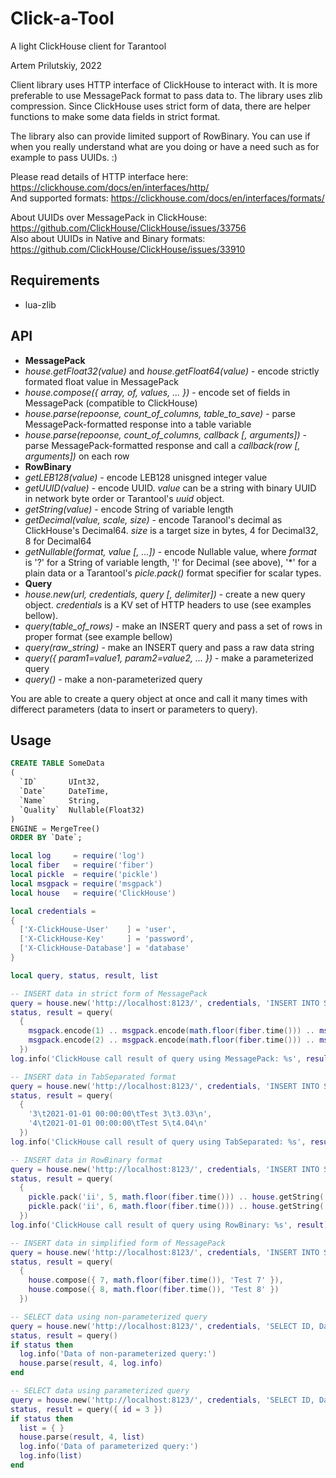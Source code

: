# Click-a-Tool
A light ClickHouse client for Tarantool

Artem Prilutskiy, 2022

Client library uses HTTP interface of ClickHouse to interact with. It is more preferable to use MessagePack format to pass data to. The library uses zlib compression. Since ClickHouse uses strict form of data, there are helper functions to make some data fields in strict format.

The library also can provide limited support of RowBinary. You can use if when you really understand what are you doing or have a need such as for example to pass UUIDs. :)

Please read details of HTTP interface here: https://clickhouse.com/docs/en/interfaces/http/ \
And supported formats: https://clickhouse.com/docs/en/interfaces/formats/

About UUIDs over MessagePack in ClickHouse: https://github.com/ClickHouse/ClickHouse/issues/33756 \
Also about UUIDs in Native and Binary formats: https://github.com/ClickHouse/ClickHouse/issues/33910

## Requirements

* lua-zlib

## API

* **MessagePack**
* *house.getFloat32(value)* and *house.getFloat64(value)* - encode strictly formated float value in MessagePack
* *house.compose({ array, of, values, ... })* - encode set of fields in MessagePack (compatible to ClickHouse)
* *house.parse(repoonse, count_of_columns, table_to_save)* - parse MessagePack-formatted response into a table variable
* *house.parse(repoonse, count_of_columns, callback [, arguments])* - parse MessagePack-formatted response and call a *callback(row [, arguments])* on each row 
* **RowBinary**
* *getLEB128(value)* - encode LEB128 unisgned integer value
* *getUUID(value)* - encode UUID. *value* can be a string with binary UUID in network byte order or Tarantool's *uuid* object.
* *getString(value)* - encode String of variable length
* *getDecimal(value, scale, size)* - encode Taranool's decimal as ClickHouse's Decimal64. *size* is a target size in bytes, 4 for Decimal32, 8 for Decimal64
* *getNullable(format, value [, ...])* - encode Nullable value, where *format* is '?' for a String of variable length, '!' for Decimal (see above), '\*' for a plain data or a Tarantool's *picle.pack()* format specifier for scalar types.
* **Query**
* *house.new(url, credentials, query [, delimiter])* - create a new query object. *credentials* is a KV set of HTTP headers to use (see examples bellow).
* *query(table_of_rows)* - make an INSERT query and pass a set of rows in proper format (see example bellow)
* *query(raw_string)* - make an INSERT query and pass a raw data string
* *query({ param1=value1, param2=value2, ... })* - make a parameterized query
* *query()* - make a non-parameterized query

You are able to create a query object at once and call it many times with differect parameters (data to insert or parameters to query).

## Usage

```SQL
CREATE TABLE SomeData
(
  `ID`       UInt32,
  `Date`     DateTime,
  `Name`     String,
  `Quality`  Nullable(Float32)
)
ENGINE = MergeTree()
ORDER BY `Date`;
```

```Lua
local log     = require('log')
local fiber   = require('fiber')
local pickle  = require('pickle')
local msgpack = require('msgpack')
local house   = require('ClickHouse')

local credentials =
{
  ['X-ClickHouse-User'    ] = 'user',
  ['X-ClickHouse-Key'     ] = 'password',
  ['X-ClickHouse-Database'] = 'database'
}

local query, status, result, list

-- INSERT data in strict form of MessagePack
query = house.new('http://localhost:8123/', credentials, 'INSERT INTO SomeData (ID, Date, Name, Quality) FORMAT MsgPack')
status, result = query(
  {
    msgpack.encode(1) .. msgpack.encode(math.floor(fiber.time())) .. msgpack.encode('Test 1') .. house.getFloat32(1.01),
    msgpack.encode(2) .. msgpack.encode(math.floor(fiber.time())) .. msgpack.encode('Test 2') .. house.getFloat32(2.02)
  })
log.info('ClickHouse call result of query using MessagePack: %s', result)

-- INSERT data in TabSeparated format
query = house.new('http://localhost:8123/', credentials, 'INSERT INTO SomeData (ID, Date, Name, Quality) FORMAT TabSeparated')
status, result = query(
  {
    '3\t2021-01-01 00:00:00\tTest 3\t3.03\n',
    '4\t2021-01-01 00:00:00\tTest 5\t4.04\n'
  })
log.info('ClickHouse call result of query using TabSeparated: %s', result)

-- INSERT data in RowBinary format
query = house.new('http://localhost:8123/', credentials, 'INSERT INTO SomeData (ID, Date, Name, Quality) FORMAT RowBinary')
status, result = query(
  {
    pickle.pack('ii', 5, math.floor(fiber.time())) .. house.getString('Test 5') .. house.getNullable('f', 5.05),
    pickle.pack('ii', 6, math.floor(fiber.time())) .. house.getString('Test 6') .. house.getNullable('f', 6.06)
  })
log.info('ClickHouse call result of query using RowBinary: %s', result)

-- INSERT data in simplified form of MessagePack
query = house.new('http://localhost:8123/', credentials, 'INSERT INTO SomeData (ID, Date, Name) FORMAT MsgPack')
status, result = query(
  {
    house.compose({ 7, math.floor(fiber.time()), 'Test 7' }),
    house.compose({ 8, math.floor(fiber.time()), 'Test 8' })
  })

-- SELECT data using non-parameterized query
query = house.new('http://localhost:8123/', credentials, 'SELECT ID, Date, Name, Quality FORMAT MsgPack')
status, result = query()
if status then
  log.info('Data of non-parameterized query:')
  house.parse(result, 4, log.info)
end

-- SELECT data using parameterized query
query = house.new('http://localhost:8123/', credentials, 'SELECT ID, Date, Name, Quality WHERE ID > {id:UInt32} FORMAT MsgPack')
status, result = query({ id = 3 })
if status then
  list = { }
  house.parse(result, 4, list)
  log.info('Data of parameterized query:')
  log.info(list)
end
```
